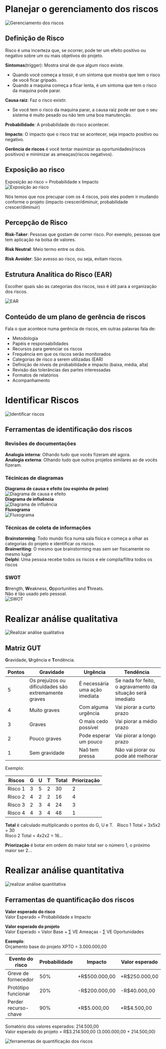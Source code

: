 # Planejar o gerenciamento dos riscos  
![Gerenciamento dos riscos](1.PNG)  

## Definição de Risco
Risco é uma incerteza que, se ocorrer, pode ter um efeito positivo ou negativo sobre um ou mais objetivos do projeto.

**Sintomas**(trigger): Mostra sinal de que algum risco existe.  
* Quando você começa a tossir, é um sintoma que mostra que tem o risco de você ficar gripado.  
* Quando a maquina começa a ficar lenta, é um sintoma que tem o risco da maquina pode parar.  

**Causa raiz**: Faz o risco existir.  
* Se você tem o risco da maquina parar, a causa raiz pode ser que o seu sistema é muito pesado ou não tem uma boa manutenção.  

**Probabilidade**: A probabilidade do risco acontecer.  

**Impacto**: O impacto que o risco traz se acontecer, seja impacto positivo ou negativo.  

**Gerência de riscos** é você tentar maximizar as oportunidades(riscos positivos) e minimizar as ameaças(riscos negativos).  

## Exposição ao risco
Exposição ao risco = Probabilidade x Impacto  
![Exposição ao risco](2.PNG)  

Nós temos que nos precupar com os 4 riscos, pois eles podem ir mudando conforme o projeto (impacto crescer/diminuir, probabilidade crescer/diminuir)  

## Percepção de Risco

**Risk-Taker**: Pessoas que gostam de correr risco. Por exemplo, pessoas que tem aplicação na bolsa de valores.     

**Risk Neutral**: Meio termo entre os dois.    

**Risk Avoider**: São avesso ao risco, ou seja, evitam riscos.    

## Estrutura Analítica do Risco (EAR)
Escolher quais são as categorias dos riscos, isso é útil para a organização dos riscos.  

![EAR](3.png)  

## Conteúdo de um plano de gerência de riscos
Fala o que acontece numa gerência de riscos, em outras palavras fala de:  
* Metodologia
* Papéis e responsabilidades
* Recursos para gerenciar os riscos
* Frequência em que os riscos serão monitorados
* Categorias de risco a serem utilizadas (EAR)
* Definição de níveis de probabilidade e impacto (baixa, média, alta)
* Revisão das tolerâncias das partes interessadas
* Formatos de relatórios
* Acompanhamento

# Identificar Riscos
![Identificar riscos](4.PNG)  

## Ferramentas de identificação dos riscos

### Revisões de documentações
**Analogia interna**: Olhando tudo que vocês fizeram até agora.  
**Analogia externa**: Olhando tudo que outros projetos similares ao de vocês fizeram.  

### Técinicas de diagramas
**Diagrama de causa e efeito (ou espinha de peixe)**  
![Diagrama de causa e efeito](5.jpg)  
**Diagrama de influência**  
![Diagrama de influência](7.png)  
**Fluxograma**  
![Fluxograma](6.png)  

### Técnicas de coleta de informações
**Brainstorming**: Todo mundo fica numa sala física e começa a olhar as categorias do projeto e identificar os riscos.    
**Brainwriting**: O mesmo que brainstorming mas sem ser físicamente no mesmo lugar  
**Delphi**: Uma pessoa recebe todos os riscos e ele compila/filtra todos os riscos  

### SWOT
**S**trength, **W**eakness, **O**pportunities and **T**hreats.  
Não é tão usado pelo pessoal.  
![SWOT](8.png)  

# Realizar análise qualitativa
![Realizar análise qualitativa](9.PNG)  

## Matriz GUT
**G**ravidade, **U**rgência e **T**endência.  

| Pontos | Gravidade | Urgência | Tendência |
| ------ | --------- | -------- | --------- |
| 5 | Os prejuízos ou dificuldades são extremamente graves | É necessária uma ação imediata | Se nada for feito, o agravamento da situação será imediato |
| 4 | Muito graves | Com alguma urgência | Vai piorar a curto prazo |
| 3 | Graves | O mais cedo possível | Vai piorar a médio prazo |
| 2 | Pouco graves | Pode esperar um pouco | Vai piorar a longo prazo |
| 1 | Sem gravidade | Naõ tem pressa | Não vai piorar ou pode até melhorar |

Exemplo:  

| Riscos  | G   | U   | T   | Total | Priorização |
| ------- | --- | --- | --- | ----- | ----------- |
| Risco 1 | 3   | 5   | 2   | 30    | 2           |
| Risco 2 | 4   | 2   | 2   | 16    | 4           |
| Risco 3 | 2   | 3   | 4   | 24    | 3           |
| Risco 4 | 4   | 3   | 4   | 48    | 1           |

**Total** é calculado multiplicando o pontos do G, U e T.  
Risco 1 Total = 3x5x2 = 30  
Risco 2 Total = 4x2x2 = 16...  

**Priorização** é botar em ordem do maior total ser o número 1, o próximo maior ser 2...  

# Realizar análise quantitativa  
![realizar análise quantitativa](10.PNG)  

## Ferramentas de quantificação dos riscos
**Valor esperado do risco**  
Valor Esperado = Probabilidade x Impacto  

**Valor esperado do projeto**  
Valor Esperado = Valor Base + ∑ VE Ameaças - ∑ VE Oportunidades  

**Exemplo**:  
Orçamento base do projeto XPTO = 3.000.000,00  

| Evento do risco      | Probabilidade | Impacto       | Valor esperado |
| -------------------- | ------------- | ------------- | -------------- |
| Greve de fornecedor  | 50%           | +R$500.000,00 | +R$250.000,00  |
| Protótipo funcionar  | 20%           | -R$200.000,00 | -R$40.000,00   |
| Perder recurso-chave | 90%           | +R$5.000,00   | +R$4.500,00    |

Somatório dos valores esperados: 214.500,00  
Valor esperado do projeto = R$3.214.500,00 (3.000.000,00 + 214.500,00)  

![ferramentas de quantificação dos riscos](11.PNG)  
